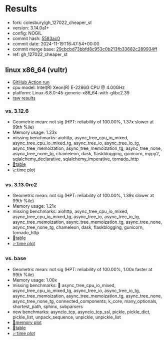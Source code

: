 # Results

- fork: colesbury/gh_127022_cheaper_st
- version: 3.14.0a1+
- config: NOGIL
- commit hash: [5583ac0](https://github.com/colesbury/cpython/commit/5583ac0)
- commit date: 2024-11-19T16:47:54+00:00
- commit merge base: [29cbcbd73bbfd8c953c0b213fb33682c289934ff](https://github.com/python/cpython/commit/29cbcbd73bbfd8c953c0b213fb33682c289934ff)
- ref: gh_127022_cheaper_st

## linux x86_64 (vultr)

- [GitHub Action run](https://github.com/facebookexperimental/free-threading-benchmarking/actions/runs/11917792707)
- cpu model: Intel(R) Xeon(R) E-2286G CPU @ 4.00GHz
- platform: Linux-6.8.0-45-generic-x86_64-with-glibc2.39
- [raw results](bm-20241119-vultr-x86_64-colesbury-gh_127022_cheaper_st-3.14.0a1%2B-5583ac0.json)

### vs. 3.12.6

- Geometric mean: not sig (HPT: reliability of 100.00%, 1.37x slower at 99th %ile)
- Memory usage: 1.23x
- missing benchmarks: aiohttp, async_tree_cpu_io_mixed, async_tree_cpu_io_mixed_tg, async_tree_io, async_tree_io_tg, async_tree_memoization, async_tree_memoization_tg, async_tree_none, async_tree_none_tg, chameleon, dask, flaskblogging, gunicorn, mypy2, sqlalchemy_declarative, sqlalchemy_imperative, tornado_http
- [📄table](bm-20241119-vultr-x86_64-colesbury-gh_127022_cheaper_st-3.14.0a1%2B-5583ac0-vs-3.12.6.md)
- [📈time plot](bm-20241119-vultr-x86_64-colesbury-gh_127022_cheaper_st-3.14.0a1%2B-5583ac0-vs-3.12.6.svg)

### vs. 3.13.0rc2

- Geometric mean: not sig (HPT: reliability of 100.00%, 1.39x slower at 99th %ile)
- Memory usage: 1.21x
- missing benchmarks: aiohttp, async_tree_cpu_io_mixed, async_tree_cpu_io_mixed_tg, async_tree_io, async_tree_io_tg, async_tree_memoization, async_tree_memoization_tg, async_tree_none, async_tree_none_tg, chameleon, dask, flaskblogging, gunicorn, tornado_http
- [📄table](bm-20241119-vultr-x86_64-colesbury-gh_127022_cheaper_st-3.14.0a1%2B-5583ac0-vs-3.13.0rc2.md)
- [📈time plot](bm-20241119-vultr-x86_64-colesbury-gh_127022_cheaper_st-3.14.0a1%2B-5583ac0-vs-3.13.0rc2.svg)

### vs. base

- Geometric mean: not sig (HPT: reliability of 100.00%, 1.00x faster at 99th %ile)
- Memory usage: 1.00x
- missing benchmarks: 🔴 async_tree_cpu_io_mixed, async_tree_cpu_io_mixed_tg, async_tree_io, async_tree_io_tg, async_tree_memoization, async_tree_memoization_tg, async_tree_none, async_tree_none_tg, connected_components, k_core, many_optionals, shortest_path, sphinx, subparsers
- new benchmarks: asyncio_tcp, asyncio_tcp_ssl, pickle, pickle_dict, pickle_list, unpack_sequence, unpickle, unpickle_list
- [🧠memory plot](bm-20241119-vultr-x86_64-colesbury-gh_127022_cheaper_st-3.14.0a1%2B-5583ac0-vs-base-mem.svg)
- [📄table](bm-20241119-vultr-x86_64-colesbury-gh_127022_cheaper_st-3.14.0a1%2B-5583ac0-vs-base.md)
- [📈time plot](bm-20241119-vultr-x86_64-colesbury-gh_127022_cheaper_st-3.14.0a1%2B-5583ac0-vs-base.svg)

